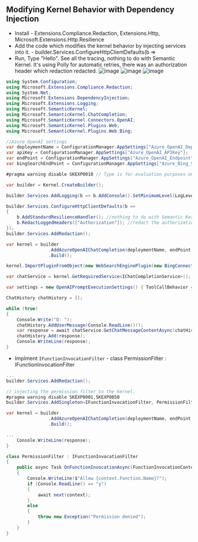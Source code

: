 ﻿## Modifying Kernel Behavior with Dependency Injection
* Install -  Extensions.Compliance.Redaction, Extensions.Http, Microsoft.Extensions.Http.Resilience
* Add the code which modifies the kernel behavior by injecting services into it. - builder.Services.ConfigureHttpClientDefaults(b =>
* Run, Type "Hello". See all the tracing, nothing to do with Semantic Kernel. It's using Polly for automatic retries, there was an authorization header which redaction redacted.
![image](https://github.com/user-attachments/assets/72011db5-bc9b-483e-ad38-9b0795bb8074)
![image](https://github.com/user-attachments/assets/61bcb71f-e6aa-4deb-a40e-1492bd1acd26)
![image](https://github.com/user-attachments/assets/34152dd6-3b17-4f60-8649-c9ed1cb77b0d)

```csharp
using System.Configuration;
using Microsoft.Extensions.Compliance.Redaction;
using System.Net;
using Microsoft.Extensions.DependencyInjection;
using Microsoft.Extensions.Logging;
using Microsoft.SemanticKernel;
using Microsoft.SemanticKernel.ChatCompletion;
using Microsoft.SemanticKernel.Connectors.OpenAI;
using Microsoft.SemanticKernel.Plugins.Web;
using Microsoft.SemanticKernel.Plugins.Web.Bing;

//Azure OpenAI settings
var deploymentName = ConfigurationManager.AppSettings["Azure_OpenAI_DeploymentName"];
var apiKey = ConfigurationManager.AppSettings["Azure_OpenAI_APIKey"];
var endPoint = ConfigurationManager.AppSettings["Azure_OpenAI_Endpoint"];
var bingSearchEndPoint = ConfigurationManager.AppSettings["Azure_Bing_Search_APIKey"];

#pragma warning disable SKEXP0010 // Type is for evaluation purposes only and is subject to change or removal in future updates. Suppress this diagnostic to proceed.

var builder = Kernel.CreateBuilder();

builder.Services.AddLogging(b => b.AddConsole().SetMinimumLevel(LogLevel.Trace));

builder.Services.ConfigureHttpClientDefaults(b =>
{
    b.AddStandardResilienceHandler(); //nothing to do with Semantic Kernel, but this will automatically inject into Semantic Kernel, things like automatic retries respecting retry timeouts.
    b.RedactLoggedHeaders(["Authorization"]); //redact the authorization header, so that people can't use my credit card,
});
builder.Services.AddRedaction();

var kernel = builder
                .AddAzureOpenAIChatCompletion(deploymentName, endPoint, apiKey) // add the Azure OpenAI chat completion service.
                .Build();

kernel.ImportPluginFromObject(new WebSearchEnginePlugin(new BingConnector(bingSearchEndPoint))); // add the Bing search plugin to the kernel.

var chatService = kernel.GetRequiredService<IChatCompletionService>();

var settings = new OpenAIPromptExecutionSettings() { ToolCallBehavior = ToolCallBehavior.AutoInvokeKernelFunctions };

ChatHistory chatHistory = [];

while (true)
{
    Console.Write("Q: ");
    chatHistory.AddUserMessage(Console.ReadLine()!);
    var response = await chatService.GetChatMessageContentAsync(chatHistory, settings, kernel);
    chatHistory.Add(response);
    Console.WriteLine(response);
}
```

* Implment  `IFunctionInvocationFilter` -  class PermissionFilter : IFunctionInvocationFilter

```csharp
...
builder.Services.AddRedaction();

// injecting the permission filter to the kernel.
#pragma warning disable SKEXP0001,SKEXP0050
builder.Services.AddSingleton<IFunctionInvocationFilter, PermissionFilter>();

var kernel = builder
                .AddAzureOpenAIChatCompletion(deploymentName, endPoint, apiKey) // add the Azure OpenAI chat completion service.
                .Build();

...
    Console.WriteLine(response);
}

class PermissionFilter : IFunctionInvocationFilter
{
    public async Task OnFunctionInvocationAsync(FunctionInvocationContext context, Func<FunctionInvocationContext, Task> next)
    {
        Console.WriteLine($"Allow {context.Function.Name}?");
        if (Console.ReadLine() == "y")
        {
            await next(context);
        }
        else
        {
            throw new Exception("Permission denied");
        }
    }
}
```
